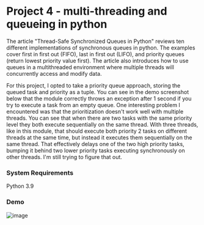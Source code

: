 # Project 4 - multi-threading and queueing in python

The article "Thread-Safe Synchronized Queues in Python" reviews ten different implementations of synchronous queues in python. The examples cover first in first out (FIFO), last in first out (LIFO), and priority queues (return lowest priority value first). The article also introduces how to use queues in a multithreaded environment where multiple threads will concurrently access and modify data. 

For this project, I opted to take a priority queue approach, storing the queued task and priority as a tuple. You can see in the demo screenshot below that the module correctly throws an exception after 1 second if you try to execute a task from an empty queue. One interesting problem I encountered was that the prioritization doesn't work well with multiple threads. You can see that when there are two tasks with the same priority level they both execute sequentially on the same thread. With three threads, like in this module, that should execute both priority 2 tasks on different threads at the same time, but instead it executes them sequentially on the same thread. That effectively delays one of the two high priority tasks, bumping it behind two lower priority tasks executing synchronously on other threads. I'm still trying to figure that out. 

### System Requirements
Python 3.9

### Demo
![image](https://user-images.githubusercontent.com/74585697/162864262-6d0d8f20-b3f6-40ba-a579-9d4049de8b27.png)
